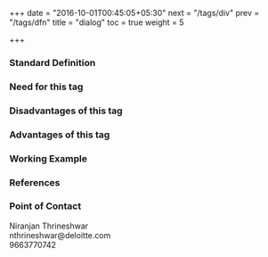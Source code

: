 +++
date = "2016-10-01T00:45:05+05:30"
next = "/tags/div"
prev = "/tags/dfn"
title = "dialog"
toc = true
weight = 5

+++

<h3>Standard Definition</h3>

<h3>Need for this tag</h3>

<h3>Disadvantages of this tag</h3>

<h3>Advantages of this tag</h3>

<h3>Working Example</h3>

<h3>References</h3>

<h3>Point of Contact</h3>
Niranjan Thrineshwar <br>
nthrineshwar@deloitte.com <br>
9663770742
